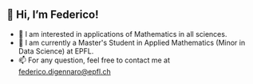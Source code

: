 ## 👋 Hi, I’m Federico!
- 👀 I am interested in applications of Mathematics in all sciences.
- 🌱 I am currently a Master's Student in Applied Mathematics (Minor in Data Science) at EPFL.
- 📫 For any question, feel free to contact me at federico.digennaro@epfl.ch

<!---
FedericoDiGennaro/FedericoDiGennaro is a ✨ special ✨ repository because its `README.md` (this file) appears on your GitHub profile.
You can click the Preview link to take a look at your changes.
--->
